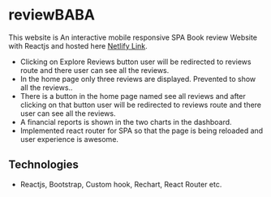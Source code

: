 # reviewBABA

This website is An interactive mobile responsive SPA Book review Website with Reactjs and hosted here [Netlify Link](https://assignment-09-react-router.netlify.app/).

* Clicking on Explore Reviews button user will be redirected to reviews route and there user can see all the reviews.
* In the home page only three reviews are displayed. Prevented to show all the reviews..
* There is a button in the home page named see all reviews and after clicking on that button user will be redirected to reviews route and there user can see all the reviews.
* A financial reports is shown in the two charts in the dashboard.
* Implemented react router for SPA so that the page is being reloaded and user experience is awesome.
  
## Technologies

* Reactjs, Bootstrap, Custom hook, Rechart, React Router etc.
